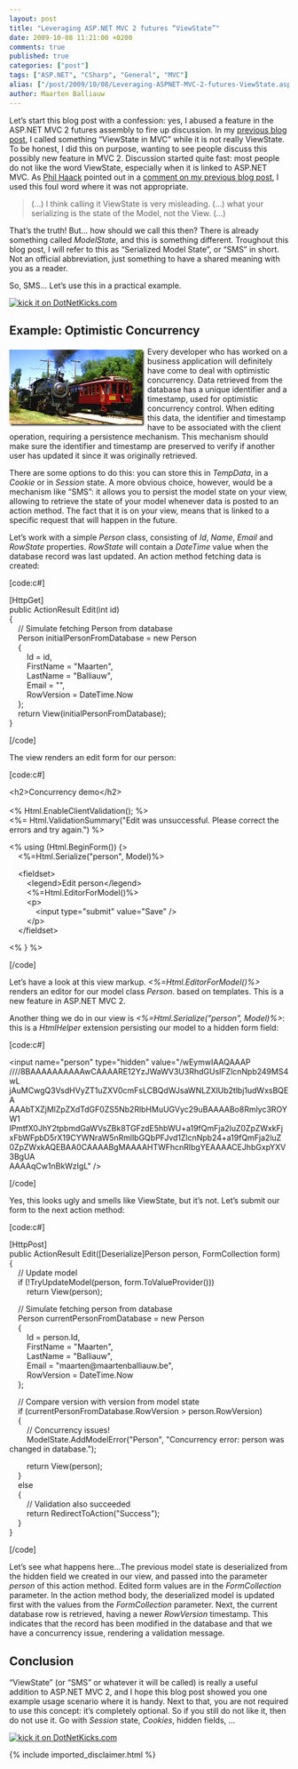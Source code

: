 ```yaml
---
layout: post
title: "Leveraging ASP.NET MVC 2 futures “ViewState”"
date: 2009-10-08 11:21:00 +0200
comments: true
published: true
categories: ["post"]
tags: ["ASP.NET", "CSharp", "General", "MVC"]
alias: ["/post/2009/10/08/Leveraging-ASPNET-MVC-2-futures-ViewState.aspx", "/post/2009/10/08/leveraging-aspnet-mvc-2-futures-viewstate.aspx"]
author: Maarten Balliauw
---
```

<p>Let&rsquo;s start this blog post with a confession: yes, I abused a feature in the ASP.NET MVC 2 futures assembly to fire up discussion. In my <a href="/post/2009/10/06/Exploring-the-ASPNET-MVC-2-futures-assemby.aspx#comment" target="_blank">previous blog post</a>, I called something &ldquo;ViewState in MVC&rdquo; while it is not really ViewState. To be honest, I did this on purpose, wanting to see people discuss this possibly new feature in MVC 2. Discussion started quite fast: most people do not like the word ViewState, especially when it is linked to ASP.NET MVC. As <a href="http://www.haacked.com" target="_blank">Phil Haack</a> pointed out in a <a href="/post/2009/10/06/Exploring-the-ASPNET-MVC-2-futures-assemby.aspx#comment" target="_blank">comment on my previous blog post</a>, I used this foul word where it was not appropriate.</p>


<blockquote>
<p>(&hellip;) I think calling it ViewState is very misleading. (&hellip;) what your serializing is the state of the Model, not the View. (&hellip;)</p>


</blockquote>


<p>That&rsquo;s the truth! But&hellip; how should we call this then? There is already something called <em>ModelState</em>, and this is something different. Troughout this blog post, I will refer to this as &ldquo;Serialized Model State&rdquo;, or &ldquo;SMS&rdquo; in short. Not an official abbreviation, just something to have a shared meaning with you as a reader.</p>
<p>So, SMS&hellip; Let&rsquo;s use this in a practical example.</p>
<p><a href="http://www.dotnetkicks.com/kick/?url=/post/2009/10/08/Leveraging-ASPNET-MVC-2-futures-ViewState.aspx&amp;title=Leveraging ASP.NET MVC 2 futures “ViewState”">
                    <img src="http://www.dotnetkicks.com/Services/Images/KickItImageGenerator.ashx?url=/post/2009/10/08/Leveraging-ASPNET-MVC-2-futures-ViewState.aspx" border="0" alt="kick it on DotNetKicks.com" />
                  </a></p>
<h2>Example: Optimistic Concurrency</h2>
<p><a href="/images/image_16.png"><img style="border-bottom: 0px; border-left: 0px; margin: 5px 5px 5px 0px; display: inline; border-top: 0px; border-right: 0px" title="Concurrency between old train and updated train." src="/images/image_thumb_5.png" border="0" alt="Concurrency between old train and updated train." width="244" height="138" align="left" /></a> Every developer who has worked on a business application will definitely have come to deal with optimistic concurrency. Data retrieved from the database has a unique identifier and a timestamp, used for optimistic concurrency control. When editing this data, the identifier and timestamp have to be associated with the client operation, requiring a persistence mechanism. This mechanism should make sure the identifier and timestamp are preserved to verify if another user has updated it since it was originally retrieved.</p>
<p>There are some options to do this: you can store this in <em>TempData</em>, in a <em>Cookie</em> or in <em>Session</em> state. A more obvious choice, however, would be a mechanism like &ldquo;SMS&rdquo;: it allows you to persist the model state on your view, allowing to retrieve the state of your model whenever data is posted to an action method. The fact that it is on your view, means that is linked to a specific request that will happen in the future.</p>
<p>Let&rsquo;s work with a simple <em>Person</em> class, consisting of <em>Id</em>, <em>Name</em>, <em>Email</em> and <em>RowState</em> properties. <em>RowState</em> will contain a <em>DateTime</em> value when the database record was last updated. An action method fetching data is created:</p>
<p>[code:c#]</p>
<p>[HttpGet] <br />public ActionResult Edit(int id) <br />{ <br />&nbsp;&nbsp;&nbsp; // Simulate fetching Person from database <br />
&nbsp;&nbsp;&nbsp; Person initialPersonFromDatabase = new Person <br />&nbsp;&nbsp;&nbsp; { <br />&nbsp;&nbsp;&nbsp;&nbsp;&nbsp;&nbsp;&nbsp; Id = id, <br />&nbsp;&nbsp;&nbsp;&nbsp;&nbsp;&nbsp;&nbsp; FirstName = "Maarten", <br />&nbsp;&nbsp;&nbsp;&nbsp;&nbsp;&nbsp;&nbsp; LastName = "Balliauw", <br />&nbsp;&nbsp;&nbsp;&nbsp;&nbsp;&nbsp;&nbsp; Email = "", <br />&nbsp;&nbsp;&nbsp;&nbsp;&nbsp;&nbsp;&nbsp; RowVersion = DateTime.Now <br />&nbsp;&nbsp;&nbsp; }; <br />&nbsp;&nbsp;&nbsp; return View(initialPersonFromDatabase); <br />}</p>
<p>[/code]</p>
<p>The view renders an edit form for our person:</p>
<p>[code:c#]</p>
<p>&lt;h2&gt;Concurrency demo&lt;/h2&gt; <br /><br />&lt;% Html.EnableClientValidation(); %&gt; <br />&lt;%= Html.ValidationSummary("Edit was unsuccessful. Please correct the errors and try again.") %&gt;</p>
<p>&lt;% using (Html.BeginForm()) {&gt; <br />&nbsp;&nbsp;&nbsp; &lt;%=Html.Serialize("person", Model)%&gt;</p>
<p>&nbsp;&nbsp;&nbsp; &lt;fieldset&gt; <br />&nbsp;&nbsp;&nbsp;&nbsp;&nbsp;&nbsp;&nbsp; &lt;legend&gt;Edit person&lt;/legend&gt; <br />&nbsp;&nbsp;&nbsp;&nbsp;&nbsp;&nbsp;&nbsp; &lt;%=Html.EditorForModel()%&gt; <br />&nbsp;&nbsp;&nbsp;&nbsp;&nbsp;&nbsp;&nbsp; &lt;p&gt; <br />&nbsp;&nbsp;&nbsp;&nbsp;&nbsp;&nbsp;&nbsp;&nbsp;&nbsp;&nbsp;&nbsp; &lt;input type="submit" value="Save" /&gt; <br />&nbsp;&nbsp;&nbsp;&nbsp;&nbsp;&nbsp;&nbsp; &lt;/p&gt; <br />&nbsp;&nbsp;&nbsp; &lt;/fieldset&gt;</p>
<p>&lt;% } %&gt;</p>
<p>[/code]</p>
<p>Let&rsquo;s have a look at this view markup. <em>&lt;%=Html.EditorForModel()%&gt;</em> renders an editor for our model class <em>Person</em>. based on templates. This is a new feature in ASP.NET MVC 2.</p>
<p>Another thing we do in our view is <em>&lt;%=Html.Serialize("person", Model)%&gt;</em>: this is a <em>HtmlHelper</em> extension persisting our model to a hidden form field:</p>
<p>[code:c#]</p>
<p>&lt;input name="person" type="hidden" value="/wEymwIAAQAAAP<br />
////8BAAAAAAAAAAwCAAAARE12YzJWaWV3U3RhdGUsIFZlcnNpb249MS4wL<br />
jAuMCwgQ3VsdHVyZT1uZXV0cmFsLCBQdWJsaWNLZXlUb2tlbj1udWxsBQEA<br />
AAAbTXZjMlZpZXdTdGF0ZS5Nb2RlbHMuUGVyc29uBAAAABo8Rmlyc3ROYW1<br />
lPmtfX0JhY2tpbmdGaWVsZBk8TGFzdE5hbWU+a19fQmFja2luZ0ZpZWxkFj<br />
xFbWFpbD5rX19CYWNraW5nRmllbGQbPFJvd1ZlcnNpb24+a19fQmFja2luZ<br />
0ZpZWxkAQEBAA0CAAAABgMAAAAHTWFhcnRlbgYEAAAACEJhbGxpYXV3BgUA<br />
AAAAqCw1nBkWzIgL" /&gt;</p>
<p>[/code]</p>
<p>Yes, this looks ugly and smells like ViewState, but it&rsquo;s not. Let&rsquo;s submit our form to the next action method:</p>
<p>[code:c#]</p>
<p>[HttpPost] <br />public ActionResult Edit([Deserialize]Person person, FormCollection form) <br />{ <br />&nbsp;&nbsp;&nbsp; // Update model <br />
&nbsp;&nbsp;&nbsp; if (!TryUpdateModel(person, form.ToValueProvider())) <br />&nbsp;&nbsp;&nbsp;&nbsp;&nbsp;&nbsp;&nbsp; return View(person);</p>
<p>&nbsp;&nbsp;&nbsp; // Simulate fetching person from database <br />
&nbsp;&nbsp;&nbsp; Person currentPersonFromDatabase = new Person <br />&nbsp;&nbsp;&nbsp; { <br />&nbsp;&nbsp;&nbsp;&nbsp;&nbsp;&nbsp;&nbsp; Id = person.Id, <br />&nbsp;&nbsp;&nbsp;&nbsp;&nbsp;&nbsp;&nbsp; FirstName = "Maarten", <br />&nbsp;&nbsp;&nbsp;&nbsp;&nbsp;&nbsp;&nbsp; LastName = "Balliauw", <br />&nbsp;&nbsp;&nbsp;&nbsp;&nbsp;&nbsp;&nbsp; Email = "maarten@maartenballiauw.be", <br />&nbsp;&nbsp;&nbsp;&nbsp;&nbsp;&nbsp;&nbsp; RowVersion = DateTime.Now <br />&nbsp;&nbsp;&nbsp; };</p>
<p>&nbsp;&nbsp;&nbsp; // Compare version with version from model state <br />
&nbsp;&nbsp;&nbsp; if (currentPersonFromDatabase.RowVersion &gt; person.RowVersion) <br />&nbsp;&nbsp;&nbsp; { <br />&nbsp;&nbsp;&nbsp;&nbsp;&nbsp;&nbsp;&nbsp; // Concurrency issues! <br />
&nbsp;&nbsp;&nbsp;&nbsp;&nbsp;&nbsp;&nbsp; ModelState.AddModelError("Person", "Concurrency error: person was changed in database.");</p>
<p>&nbsp;&nbsp;&nbsp;&nbsp;&nbsp;&nbsp;&nbsp; return View(person); <br />&nbsp;&nbsp;&nbsp; } <br />&nbsp;&nbsp;&nbsp; else <br />&nbsp;&nbsp;&nbsp; { <br />&nbsp;&nbsp;&nbsp;&nbsp;&nbsp;&nbsp;&nbsp; // Validation also succeeded <br />
&nbsp;&nbsp;&nbsp;&nbsp;&nbsp;&nbsp;&nbsp; return RedirectToAction("Success"); <br />&nbsp;&nbsp;&nbsp; } <br />}</p>
<p>[/code]</p>
<p>Let&rsquo;s see what happens here&hellip;The previous model state is deserialized from the hidden field we created in our view, and passed into the parameter <em>person</em> of this action method. Edited form values are in the <em>FormCollection</em> parameter. In the action method body, the deserialized model is updated first with the values from the <em>FormCollection</em> parameter. Next, the current database row is retrieved, having a newer <em>RowVersion</em> timestamp. This indicates that the record has been modified in the database and that we have a concurrency issue, rendering a validation message.</p>
<h2>Conclusion</h2>
<p>&ldquo;ViewState&rdquo; (or &ldquo;SMS&rdquo; or whatever it will be called) is really a useful addition to ASP.NET MVC 2, and I hope this blog post showed you one example usage scenario where it is handy. Next to that, you are not required to use this concept: it&rsquo;s completely optional. So if you still do not like it, then do not use it. Go with <em>Session</em> state, <em>Cookies</em>, hidden fields, &hellip;</p>
<p><a href="http://www.dotnetkicks.com/kick/?url=/post/2009/10/08/Leveraging-ASPNET-MVC-2-futures-ViewState.aspx&amp;title=Leveraging ASP.NET MVC 2 futures “ViewState”">
                    <img src="http://www.dotnetkicks.com/Services/Images/KickItImageGenerator.ashx?url=/post/2009/10/08/Leveraging-ASPNET-MVC-2-futures-ViewState.aspx" border="0" alt="kick it on DotNetKicks.com" />
                  </a></p>

{% include imported_disclaimer.html %}

